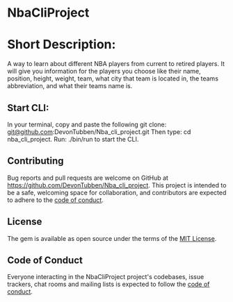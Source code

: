 # NbaCliProject

# Short Description: 
A way to learn about different NBA players from current to retired players. It will give you information for the players you choose like their name, position, height, weight, team, what city that team is located in, the teams abbreviation, and what their teams name is. 

## Start CLI: 

In your terminal, copy and paste the following git clone: git@github.com:DevonTubben/Nba_cli_project.git 
Then type: cd nba_cli_project. Run: ./bin/run to start the CLI. 


## Contributing

Bug reports and pull requests are welcome on GitHub at https://github.com/DevonTubben/Nba_cli_project. This project is intended to be a safe, welcoming space for collaboration, and contributors are expected to adhere to the [code of conduct](https://github.com/DevonTubben/Nba_cli_project/blob/master/CODE_OF_CONDUCT.md).

## License

The gem is available as open source under the terms of the [MIT License](https://opensource.org/licenses/MIT).

## Code of Conduct

Everyone interacting in the NbaCliProject project's codebases, issue trackers, chat rooms and mailing lists is expected to follow the [code of conduct](https://github.com/DevonTubben/Nba_cli_project/blob/master/CODE_OF_CONDUCT.md).
